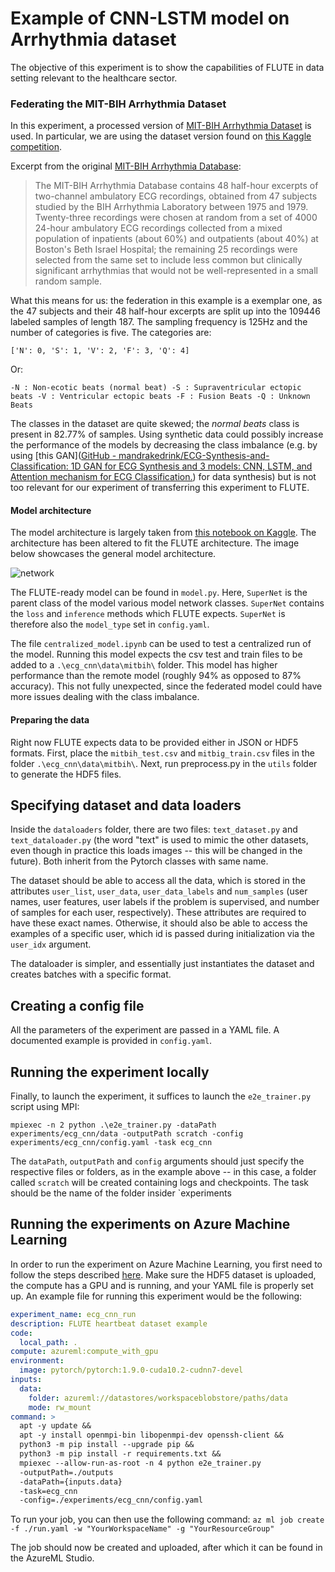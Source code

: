 # Example of CNN-LSTM model on Arrhythmia dataset

The objective of this experiment is to show the capabilities of FLUTE in data setting relevant to the healthcare sector. 

### Federating the MIT-BIH Arrhythmia Dataset

In this experiment, a processed version of [MIT-BIH Arrhythmia Dataset](https://www.physionet.org/content/mitdb/1.0.0/) is used. In particular, we are using the dataset version found on [this Kaggle competition](https://www.kaggle.com/shayanfazeli/heartbeat). 

Excerpt from the original [MIT-BIH Arrhythmia Database](https://physionet.org/content/mitdb/1.0.0/): 

> The MIT-BIH Arrhythmia Database contains 48 half-hour excerpts of two-channel ambulatory ECG recordings, obtained from 47 subjects studied by the BIH Arrhythmia Laboratory between 1975 and 1979. Twenty-three recordings were chosen at random from a set of 4000 24-hour ambulatory ECG recordings collected from a mixed population of inpatients (about 60%) and outpatients (about 40%) at Boston's Beth Israel Hospital; the remaining 25 recordings were selected from the same set to include less common but clinically significant arrhythmias that would not be well-represented in a small random sample.

What this means for us: the federation in this example is a exemplar one, as the 47 subjects and their 48 half-hour excerpts are split up into the 109446 labeled samples of length 187. The sampling frequency is 125Hz and the number of categories is five. The categories are: 

```['N': 0, 'S': 1, 'V': 2, 'F': 3, 'Q': 4]```

Or: 

```-N : Non-ecotic beats (normal beat) -S : Supraventricular ectopic beats -V : Ventricular ectopic beats -F : Fusion Beats -Q : Unknown Beats```

The classes in the dataset are quite skewed; the *normal beats* class is present in 82.77% of samples. Using synthetic data could possibly increase the performance of the models by decreasing the class imbalance (e.g. by using [this GAN]([GitHub - mandrakedrink/ECG-Synthesis-and-Classification: 1D GAN for ECG Synthesis and 3 models: CNN, LSTM, and Attention mechanism for ECG Classification.](https://github.com/mandrakedrink/ECG-Synthesis-and-Classification)) for data synthesis) but is not too relevant for our experiment of transferring this experiment to FLUTE. 

#### Model architecture

The model architecture is largely taken from [this notebook on Kaggle](https://www.kaggle.com/polomarco/ecg-classification-cnn-lstm-attention-mechanism). The architecture has been altered to fit  the FLUTE architecture. The image below showcases the general model architecture. 

![network](./net.png)

The FLUTE-ready model can be found in `model.py`. Here, `SuperNet` is the parent class of the model various model network classes. `SuperNet` contains the `loss` and `inference` methods which FLUTE expects. `SuperNet` is therefore also the `model_type` set in `config.yaml`. 

The file `centralized_model.ipynb` can be used to test a centralized run of the model. Running this model expects the csv test and train files to be added to a `.\ecg_cnn\data\mitbih\` folder. This model has higher performance than the remote model (roughly 94% as opposed to 87% accuracy). This not fully unexpected, since the federated model could have more issues dealing with the class imbalance. 

#### Preparing the data

Right now FLUTE expects data to be provided either in JSON or HDF5 formats. First, place the `mitbih_test.csv` and `mitbig_train.csv` files in the folder `.\ecg_cnn\data\mitbih\`. Next, run preprocess.py in the `utils` folder to generate the HDF5 files. 

## Specifying dataset and data loaders

Inside the `dataloaders` folder, there are two files: `text_dataset.py` and
`text_dataloader.py` (the word "text" is used to mimic the other datasets, even
though in practice this loads images -- this will be changed in the future).
Both inherit from the Pytorch classes with same name.

The dataset should be able to access all the data, which is stored in the
attributes `user_list`, `user_data`, `user_data_labels` and `num_samples` (user
names, user features, user labels if the problem is supervised, and number of
samples for each user, respectively). These attributes are required to have
these exact names. Otherwise, it should also be able to access the examples of a
specific user, which id is passed during initialization via the `user_idx`
argument.

The dataloader is simpler, and essentially just instantiates the dataset and
creates batches with a specific format.

## Creating a config file

All the parameters of the experiment are passed in a YAML file. A documented
example is provided in `config.yaml`.

## Running the experiment locally

Finally, to launch the experiment, it suffices to launch the `e2e_trainer.py`
script using MPI:

`mpiexec -n 2 python .\e2e_trainer.py -dataPath experiments/ecg_cnn/data -outputPath scratch -config experiments/ecg_cnn/config.yaml -task ecg_cnn `

The `dataPath`, `outputPath` and `config` arguments should just specify the
respective files or folders, as in the example above -- in this case, a folder
called `scratch` will be created containing logs and checkpoints. The task
should be the name of the folder insider `experiments

## Running the experiments on Azure Machine Learning

In order to run the experiment on Azure Machine Learning, you first need to follow the steps described [here](#Experiments).
Make sure the HDF5 dataset is uploaded, the compute has a GPU and is running, and your YAML file is properly set up. An example file for running this experiment would be the following: 

```yaml
experiment_name: ecg_cnn_run 
description: FLUTE heartbeat dataset example 
code:
  local_path: .
compute: azureml:compute_with_gpu
environment:
  image: pytorch/pytorch:1.9.0-cuda10.2-cudnn7-devel
inputs:
  data:
    folder: azureml://datastores/workspaceblobstore/paths/data
    mode: rw_mount
command: >
  apt -y update &&
  apt -y install openmpi-bin libopenmpi-dev openssh-client &&
  python3 -m pip install --upgrade pip &&
  python3 -m pip install -r requirements.txt &&
  mpiexec --allow-run-as-root -n 4 python e2e_trainer.py
  -outputPath=./outputs
  -dataPath={inputs.data}
  -task=ecg_cnn
  -config=./experiments/ecg_cnn/config.yaml

```
To run your job, you can then use the following command: 
`az ml job create -f ./run.yaml -w "YourWorkspaceName" -g "YourResourceGroup"`

The job should now be created and uploaded, after which it can be found in the AzureML Studio. 